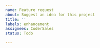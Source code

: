 ```yaml
---
name: Feature request
about: Suggest an idea for this project
title: ''
labels: enhancement
assignees: CoderSales
status: Todo

---
```


